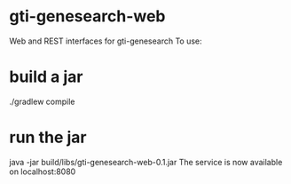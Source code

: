 # gti-genesearch-web
Web and REST interfaces for gti-genesearch
To use:
# build a jar
./gradlew compile
# run the jar
java -jar build/libs/gti-genesearch-web-0.1.jar
The service is now available on localhost:8080